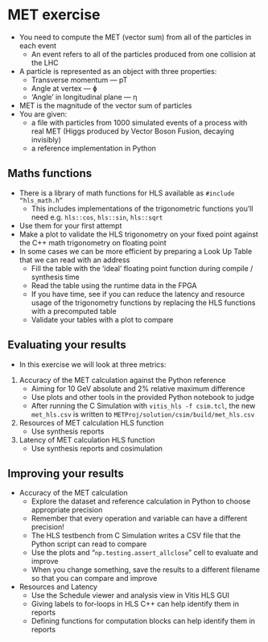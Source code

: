 # MET exercise

- You need to compute the MET (vector sum) from all of the particles in each event
    - An event refers to all of the particles produced from one collision at the LHC
- A particle is represented as an object with three properties:
    - Transverse momentum — pT
    - Angle at vertex — ɸ
    - ‘Angle’ in longitudinal plane — η 
- MET is the magnitude of the vector sum of particles
- You are given:
    - a file with particles from 1000 simulated events of a process with real MET (Higgs produced by Vector Boson Fusion, decaying invisibly)
    - a reference implementation in Python

## Maths functions

- There is a library of math functions for HLS available as `#include “hls_math.h”`
    - This includes implementations of the trigonometric functions you’ll need e.g.  `hls::cos`, `hls::sin`, `hls::sqrt`
- Use them for your first attempt
- Make a plot to validate the HLS trigonometry on your fixed point against the C++ math trigonometry on floating point
- In some cases we can be more efficient by preparing a Look Up Table that we can read with an address
    - Fill the table with the ‘ideal’ floating point function during compile / synthesis time
    - Read the table using the runtime data in the FPGA
    - If you have time, see if you can reduce the latency and resource usage of the trigonometry functions by replacing the HLS functions with a precomputed table
    - Validate your tables with a plot to compare

## Evaluating your results

- In this exercise we will look at three metrics:
1. Accuracy of the MET calculation against the Python reference
    - Aiming for 10 GeV absolute and 2% relative maximum difference
    - Use plots and other tools in the provided Python notebook to judge
    - After running the C Simulation with `vitis_hls -f csim.tcl`, the new `met_hls.csv` is written to `METProj/solution/csim/build/met_hls.csv`
2. Resources of MET calculation HLS function
    - Use synthesis reports
3. Latency of MET calculation HLS function
    - Use synthesis reports and cosimulation

## Improving your results

- Accuracy of the MET calculation
    - Explore the dataset and reference calculation in Python to choose appropriate precision
    - Remember that every operation and variable can have a different precision!
    - The HLS testbench from C Simulation writes a CSV file that the Python script can read to compare
    - Use the plots and “`np.testing.assert_allclose`” cell to evaluate and improve
    - When you change something, save the results to a different filename so that you can compare and improve
- Resources and Latency
    - Use the Schedule viewer and analysis view in Vitis HLS GUI
    - Giving labels to for-loops in HLS C++ can help identify them in reports
    - Defining functions for computation blocks can help identify them in reports
